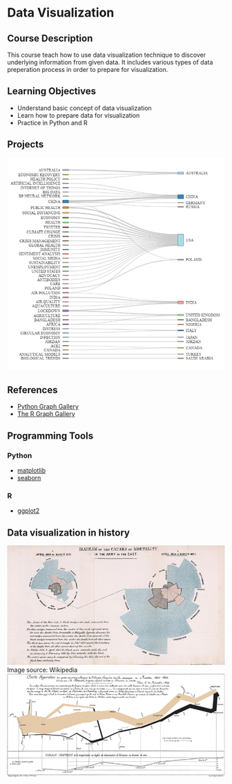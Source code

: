 # Data Visualization

## Course Description

This course teach how to use data visualization technique to discover underlying information from given data. It includes various types of data preperation process in order to prepare for visualization.

## Learning Objectives

- Understand basic concept of data visualization
- Learn how to prepare data for visualization
- Practice in Python and R

## Projects

![keyword](/img/keyword-country.png)

## References

- [Python Graph Gallery](https://www.python-graph-gallery.com/)
- [The R Graph Gallery](https://r-graph-gallery.com/index.html)

## Programming Tools

### Python

- [matplotlib](https://matplotlib.org/)
- [seaborn](https://seaborn.pydata.org/)

### R

- [ggplot2](https://ggplot2.tidyverse.org/)

## Data visualization in history

![Nightingale](/img/Nightingale-mortality.jpg)
Image source: Wikipedia
![Minard](/img/Minard.png)